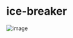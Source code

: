 # ice-breaker

![image](https://github.com/newacronym/ice-breaker/assets/51745787/d574d09a-d6c7-4266-9190-4c3076733562)
